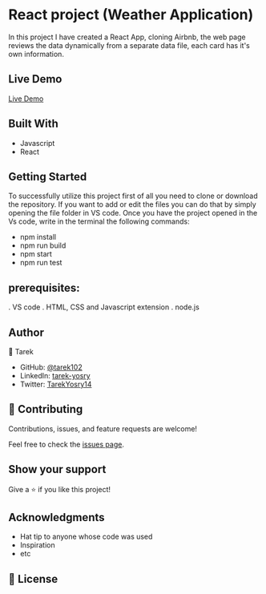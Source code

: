 

# React project (Weather Application)


In this project I have created a React App, cloning Airbnb, the web page reviews the data dynamically from a separate data file, each card has it's own information.

## Live Demo

[Live Demo](https://tarek-weather-app.netlify.app/)

## Built With

- Javascript
- React



## Getting Started

To successfully utilize this project first of all you need to clone or download the repository. If you want to add or edit the files you can do that by simply opening the file folder in VS code. Once you have the project opened in the Vs code, write in the terminal the following commands:

- npm install
- npm run build
- npm start
- npm run test


## prerequisites:
. VS code
. HTML, CSS and Javascript extension
. node.js 


## Author

👤 Tarek
- GitHub: [@tarek102](https://github.com/tarek102)
- LinkedIn: [tarek-yosry](https://www.linkedin.com/in/tarek-yosry/)
- Twitter: [TarekYosry14](https://twitter.com/TarekYosry14)



## 🤝 Contributing

Contributions, issues, and feature requests are welcome!

Feel free to check the [issues page](https://github.com/tarek102/weather-app-react/issues).

## Show your support

Give a ⭐️ if you like this project!

## Acknowledgments

- Hat tip to anyone whose code was used
- Inspiration
- etc

## 📝 License
